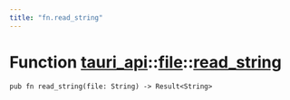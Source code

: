 ```yaml
---
title: "fn.read_string"
---
```


# Function [tauri_api](/docs/api/rust/tauri_api/../index.html)::​[file](/docs/api/rust/tauri_api/index.html)::​[read_string](/docs/api/rust/tauri_api/)

    pub fn read_string(file: String) -> Result<String>
